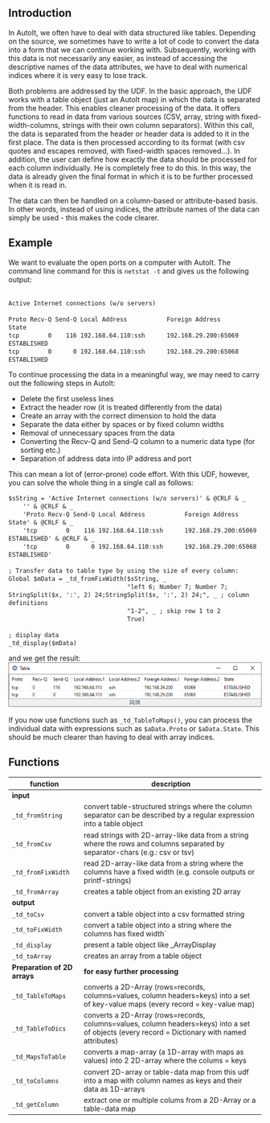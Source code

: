 ## Introduction

In AutoIt, we often have to deal with data structured like tables.
Depending on the source, we sometimes have to write a lot of code to convert the data into a form that we can continue working with.
Subsequently, working with this data is not necessarily any easier, as instead of accessing the descriptive names of the data attributes, we have to deal with numerical indices where it is very easy to lose track.

Both problems are addressed by the UDF.
In the basic approach, the UDF works with a table object (just an AutoIt map) in which the data is separated from the header.
This enables cleaner processing of the data.
It offers functions to read in data from various sources (CSV, array, string with fixed-width-columns, strings with their own column separators).
Within this call, the data is separated from the header or header data is added to it in the first place.
The data is then processed according to its format (with csv quotes and escapes removed, with fixed-width spaces removed...).
In addition, the user can define how exactly the data should be processed for each column individually. He is completely free to do this.
In this way, the data is already given the final format in which it is to be further processed when it is read in.

The data can then be handled on a column-based or attribute-based basis.
In other words, instead of using indices, the attribute names of the data can simply be used - this makes the code clearer.

## Example
We want to evaluate the open ports on a computer with AutoIt.
The command line command for this is `netstat -t` and gives us the following output:

```

Active Internet connections (w/o servers)

Proto Recv-Q Send-Q Local Address           Foreign Address         State
tcp        0    116 192.168.64.110:ssh      192.168.29.200:65069    ESTABLISHED
tcp        0      0 192.168.64.110:ssh      192.168.29.200:65068    ESTABLISHED
```
To continue processing the data in a meaningful way, we may need to carry out the following steps in AutoIt:

* Delete the first useless lines
* Extract the header row (it is treated differently from the data)
* Create an array with the correct dimension to hold the data
* Separate the data either by spaces or by fixed column widths
* Removal of unnecessary spaces from the data
* Converting the Recv-Q and Send-Q column to a numeric data type (for sorting etc.)
* Separation of address data into IP address and port

This can mean a lot of (error-prone) code effort.
With this UDF, however, you can solve the whole thing in a single call as follows:

```AutoIt
$sString = 'Active Internet connections (w/o servers)' & @CRLF & _
    '' & @CRLF & _
    'Proto Recv-Q Send-Q Local Address           Foreign Address         State' & @CRLF & _
    'tcp        0    116 192.168.64.110:ssh      192.168.29.200:65069    ESTABLISHED' & @CRLF & _
    'tcp        0      0 192.168.64.110:ssh      192.168.29.200:65068    ESTABLISHED'

; Transfer data to table type by using the size of every column:
Global $mData = _td_fromFixWidth($sString, _
                                 "left 6; Number 7; Number 7; StringSplit($x, ':', 2) 24;StringSplit($x, ':', 2) 24;", _ ; column definitions
                                 "1-2", _ ; skip row 1 to 2
								 True)

; display data
_td_display($mData)
```
and we get the result:
![screenshot](result.PNG)

If you now use functions such as `_td_TableToMaps()`, you can process the individual data with expressions such as `$aData.Proto` or `$aData.State`. This should be much clearer than having to deal with array indices.

## Functions
| function | description |
| -------- | ----------- |
| <b>input</b> | |
| `_td_fromString`      | convert table-structured strings where the column separator can be described by a regular expression into a table object |
|  `_td_fromCsv`         | read strings with 2D-array-like data from a string where the rows and columns separated by separator-chars (e.g.: csv or tsv) |
|  `_td_fromFixWidth`    | read 2D-array-like data from a string where the columns have a fixed width (e.g. console outputs or printf-strings) |
|  `_td_fromArray`       | creates a table object from an existing 2D array |
| <b>output</b> | |
|  `_td_toCsv`           | convert a table object into a csv formatted string |
|  `_td_toFixWidth`      | convert a table object into a string where the columns has fixed width` |
|  `_td_display`         | present a table object like _ArrayDisplay |
|  `_td_toArray`         | creates an array from a table object |
| <b>Preparation of 2D arrays</b> | <b>for easy further processing</b> |
|  `_td_TableToMaps`     | converts a 2D-Array (rows=records, columns=values, column headers=keys) into a set of key-value maps (every record = key-value map)
|  `_td_TableToDics`     | converts a 2D-Array (rows=records, columns=values, column headers=keys) into a set of objects (every record = Dictionary with named attributes) |
|  `_td_MapsToTable`    | converts a map-array (a 1D-array with maps as values) into 2 2D-array where the colums = keys |
|  `_td_toColumns`       | convert 2D-array or table-data map from this udf into a map with column names as keys and their data as 1D-arrays |
|  `_td_getColumn`      | extract one or multiple colums from a 2D-Array or a table-data map |